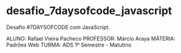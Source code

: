 # desafio_7daysofcode_javascript
Desafio #7DAYSOFCODE com JavaScript.

ALUNO: Rafael Vieira Pacheco
PROFESSOR: Márcio Araya
MÁTERIA: Padrões Web
TURMA: ADS 1º Semestre - Matutino
